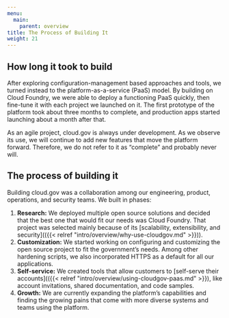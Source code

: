 ```yaml
---
menu:
  main:
    parent: overview
title: The Process of Building It
weight: 21
---
```


## How long it took to build

After exploring configuration-management based approaches and tools, we turned instead to the platform-as-a-service (PaaS) model. By building on Cloud Foundry, we were able to deploy a functioning PaaS quickly, then fine-tune it with each project we launched on it. The first prototype of the platform took about three months to complete, and production apps started launching about a month after that.

As an agile project, cloud.gov is always under development. As we observe its use, we will continue to add new features that move the platform forward. Therefore, we do not refer to it as “complete” and probably never will.

## The process of building it

Building cloud.gov was a collaboration among our engineering, product, operations, and security teams. We built in phases:

1. **Research:** We deployed multiple open source solutions and decided that the best one that would fit our needs was Cloud Foundry. That project was selected mainly because of its [scalability, extensibility, and security](({{< relref "intro/overview/why-use-cloudgov.md" >}})).
1. **Customization:** We started working on configuring and customizing the open source project to fit the government’s needs. Among other hardening scripts, we also incorporated HTTPS as a default for all our applications.
1. **Self-service:** We created tools that allow customers to [self-serve their accounts](({{< relref "intro/overview/using-cloudgov-paas.md" >}}), like account invitations, shared documentation, and code samples.
1. **Growth:** We are currently expanding the platform’s capabilities and finding the growing pains that come with more diverse systems and teams using the platform.
